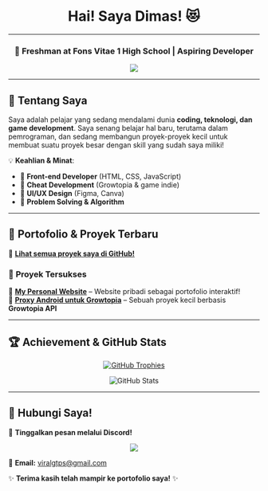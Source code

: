 <h1 align="center">Hai! Saya Dimas! 😻</h1>
<hr/>

<h3 align="center">🌱 Freshman at Fons Vitae 1 High School | Aspiring Developer</h3>

<p align="center">
  <a href="https://github.com/adrianusdimasputra" alt="Dim's GitHub">
    <img src="https://komarev.com/ghpvc/?username=adrianusdimasputra&label=Profile%20views&color=0e75b6&style=flat&logo=Patreon" />
  </a>
</p>

---

## 🚀 Tentang Saya
Saya adalah pelajar yang sedang mendalami dunia **coding, teknologi, dan game development**. Saya senang belajar hal baru, terutama dalam pemrograman, dan sedang membangun proyek-proyek kecil untuk membuat suatu proyek besar dengan skill yang sudah saya miliki!  

💡 **Keahlian & Minat**:  
- 🔹 **Front-end Developer** (HTML, CSS, JavaScript)  
- 🔹 **Cheat Development** (Growtopia & game indie)  
- 🔹 **UI/UX Design** (Figma, Canva)  
- 🔹 **Problem Solving & Algorithm**  

---

## 📌 Portofolio & Proyek Terbaru
🔗 **[Lihat semua proyek saya di GitHub!](https://github.com/adrianusdimasputra?tab=repositories)**  

### 🌟 **Proyek Tersukses**  
📌 **[My Personal Website](https://dimrq.xyz/)** – Website pribadi sebagai portofolio interaktif!  
📌 **[Proxy Android untuk Growtopia](https://arunika.my.id/)** – Sebuah proyek kecil berbasis **Growtopia API**  

---

## 🏆 Achievement & GitHub Stats  
<p align="center">
  <a href="https://github.com/ryo-ma/github-profile-trophy">
    <img src="https://github-profile-trophy.vercel.app/?username=adrianusdimasputra&theme=discord" alt="GitHub Trophies" />
  </a>
</p>

<p align="center">
  <img src="https://github-readme-stats.vercel.app/api?username=adrianusdimasputra&show_icons=true&theme=radical" alt="GitHub Stats" />
</p>

---

## 📩 Hubungi Saya!
💬 **Tinggalkan pesan melalui Discord!**  
<p align="center">
  <img src="https://discord.c99.nl/widget/theme-1/852703404672155659.png">
</p>

📧 **Email:** viralgtps@gmail.com  

✨ **Terima kasih telah mampir ke portofolio saya!** ✨
